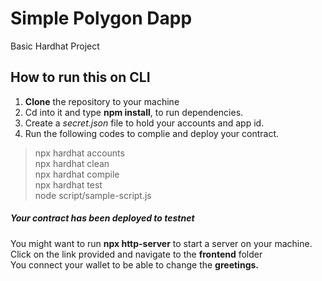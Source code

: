# Simple Polygon Dapp
Basic Hardhat Project
## How to run this on CLI 
1. **Clone** the repository to your machine
2. Cd into it and type **npm install**, to run dependencies.
3. Create a *secret.json* file to hold your accounts and app id.
4. Run the following codes to complie and deploy your contract.  
> npx hardhat accounts  
npx hardhat clean  
npx hardhat compile  
npx hardhat test  
node script/sample-script.js  

##### Your contract has been deployed to testnet

You might want to run **npx http-server** to start a server on your machine.  
Click on the link provided and navigate to the **frontend** folder  
You connect your wallet to be able to change the **greetings.**
